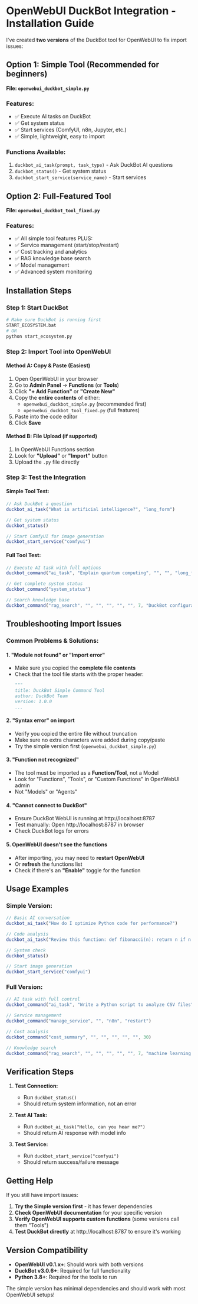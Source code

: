 # OpenWebUI DuckBot Integration - Installation Guide

I've created **two versions** of the DuckBot tool for OpenWebUI to fix import issues:

## Option 1: Simple Tool (Recommended for beginners)
**File: `openwebui_duckbot_simple.py`**

### Features:
- ✅ Execute AI tasks on DuckBot
- ✅ Get system status  
- ✅ Start services (ComfyUI, n8n, Jupyter, etc.)
- ✅ Simple, lightweight, easy to import

### Functions Available:
1. `duckbot_ai_task(prompt, task_type)` - Ask DuckBot AI questions
2. `duckbot_status()` - Get system status
3. `duckbot_start_service(service_name)` - Start services

## Option 2: Full-Featured Tool
**File: `openwebui_duckbot_tool_fixed.py`**

### Features:
- ✅ All simple tool features PLUS:
- ✅ Service management (start/stop/restart)
- ✅ Cost tracking and analytics
- ✅ RAG knowledge base search
- ✅ Model management
- ✅ Advanced system monitoring

## Installation Steps

### Step 1: Start DuckBot
```bash
# Make sure DuckBot is running first
START_ECOSYSTEM.bat
# OR
python start_ecosystem.py
```

### Step 2: Import Tool into OpenWebUI

#### Method A: Copy & Paste (Easiest)
1. Open OpenWebUI in your browser
2. Go to **Admin Panel** → **Functions** (or **Tools**)
3. Click **"+ Add Function"** or **"Create New"**
4. Copy the **entire contents** of either:
   - `openwebui_duckbot_simple.py` (recommended first)
   - `openwebui_duckbot_tool_fixed.py` (full features)
5. Paste into the code editor
6. Click **Save**

#### Method B: File Upload (if supported)
1. In OpenWebUI Functions section
2. Look for **"Upload"** or **"Import"** button
3. Upload the `.py` file directly

### Step 3: Test the Integration

#### Simple Tool Test:
```javascript
// Ask DuckBot a question
duckbot_ai_task("What is artificial intelligence?", "long_form")

// Get system status
duckbot_status()

// Start ComfyUI for image generation
duckbot_start_service("comfyui")
```

#### Full Tool Test:
```javascript
// Execute AI task with full options
duckbot_command("ai_task", "Explain quantum computing", "", "", "long_form", "high")

// Get complete system status
duckbot_command("system_status")

// Search knowledge base
duckbot_command("rag_search", "", "", "", "", "", 7, "DuckBot configuration")
```

## Troubleshooting Import Issues

### Common Problems & Solutions:

#### 1. "Module not found" or "Import error"
- Make sure you copied the **complete file contents**
- Check that the tool file starts with the proper header:
  ```python
  """
  title: DuckBot Simple Command Tool
  author: DuckBot Team  
  version: 1.0.0
  ...
  ```

#### 2. "Syntax error" on import
- Verify you copied the entire file without truncation
- Make sure no extra characters were added during copy/paste
- Try the simple version first (`openwebui_duckbot_simple.py`)

#### 3. "Function not recognized"
- The tool must be imported as a **Function/Tool**, not a Model
- Look for "Functions", "Tools", or "Custom Functions" in OpenWebUI admin
- Not "Models" or "Agents"

#### 4. "Cannot connect to DuckBot"
- Ensure DuckBot WebUI is running at http://localhost:8787
- Test manually: Open http://localhost:8787 in browser
- Check DuckBot logs for errors

#### 5. OpenWebUI doesn't see the functions
- After importing, you may need to **restart OpenWebUI**
- Or **refresh** the functions list
- Check if there's an **"Enable"** toggle for the function

## Usage Examples

### Simple Version:
```javascript
// Basic AI conversation
duckbot_ai_task("How do I optimize Python code for performance?")

// Code analysis
duckbot_ai_task("Review this function: def fibonacci(n): return n if n <= 1 else fibonacci(n-1) + fibonacci(n-2)", "code")

// System check
duckbot_status()

// Start image generation
duckbot_start_service("comfyui")
```

### Full Version:
```javascript
// AI task with full control
duckbot_command("ai_task", "Write a Python script to analyze CSV files", "", "", "code", "high")

// Service management
duckbot_command("manage_service", "", "n8n", "restart")

// Cost analysis
duckbot_command("cost_summary", "", "", "", "", "", 30)

// Knowledge search
duckbot_command("rag_search", "", "", "", "", "", 7, "machine learning best practices", 5)
```

## Verification Steps

1. **Test Connection:**
   - Run `duckbot_status()` 
   - Should return system information, not an error

2. **Test AI Task:**
   - Run `duckbot_ai_task("Hello, can you hear me?")`
   - Should return AI response with model info

3. **Test Service:**
   - Run `duckbot_start_service("comfyui")`
   - Should return success/failure message

## Getting Help

If you still have import issues:

1. **Try the Simple version first** - it has fewer dependencies
2. **Check OpenWebUI documentation** for your specific version
3. **Verify OpenWebUI supports custom functions** (some versions call them "Tools")
4. **Test DuckBot directly** at http://localhost:8787 to ensure it's working

## Version Compatibility

- **OpenWebUI v0.1.x+**: Should work with both versions
- **DuckBot v3.0.6+**: Required for full functionality
- **Python 3.8+**: Required for the tools to run

The simple version has minimal dependencies and should work with most OpenWebUI setups!